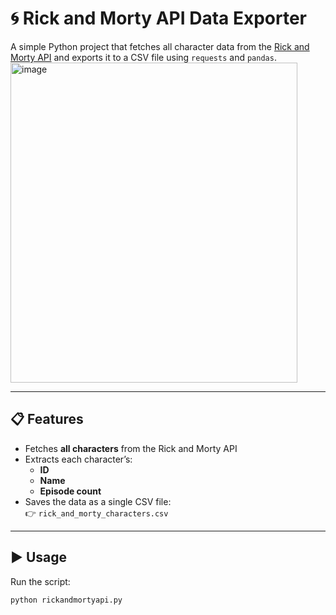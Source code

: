 # 🌀 Rick and Morty API Data Exporter

A simple Python project that fetches all character data from the [Rick and Morty API](https://rickandmortyapi.com/) and exports it to a CSV file using `requests` and `pandas`.
<img width="459" height="512" alt="image" src="https://github.com/user-attachments/assets/e4f7fcb5-b286-4b4b-87df-9d383959f3ff" />

---

## 📋 Features
- Fetches **all characters** from the Rick and Morty API  
- Extracts each character’s:
  - **ID**
  - **Name**
  - **Episode count**
- Saves the data as a single CSV file:  
  👉 `rick_and_morty_characters.csv`

---

## ▶️ Usage
Run the script:

```bash
python rickandmortyapi.py

